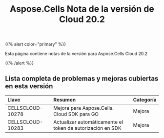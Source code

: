 ﻿---
title: Aspose.Cells Nota de la versión de Cloud 20.2
second_title: Aspose.Cells Cloud Documen
type: docs
url: /es/aspose-cells-cloud-20-2-release-notes/
description: Aspose.Cells La nube admite Excel para crear, convertir, fusionar, dividir, proteger, operación de objetos internos, etc.
weight: 70
---
{{% alert color="primary" %}} 

Esta página contiene notas de la versión para Aspose.Cells Cloud 20.2

{{% /alert %}} 
## **Lista completa de problemas y mejoras cubiertas en esta versión**

|**Llave**|**Resumen**|**Categoría**|
|:- |:- |:- |
|CELLSCLOUD-10278|Mejora para Aspose.Cells. Cloud SDK para GO|Mejora|
|CELLSCLOUD-10283|Actualizar automáticamente el token de autorización en SDK|Mejora|

